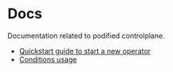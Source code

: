 # Docs
Documentation related to podified controlplane.

* [Quickstart guide to start a new operator](new_operator.md)
* [Conditions usage](conditions.md)
